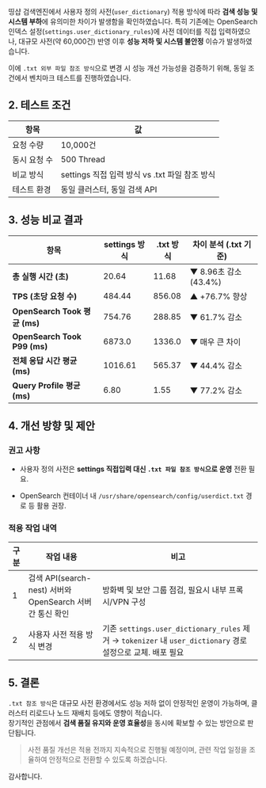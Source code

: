 띵샵 검색엔진에서 사용자 정의 사전(`user_dictionary`) 적용 방식에 따라 **검색 성능 및 시스템 부하**에 유의미한 차이가 발생함을 확인하였습니다. 특히 기존에는 OpenSearch 인덱스 설정(`settings.user_dictionary_rules`)에 사전 데이터를 직접 입력하였으나, 대규모 사전(약 60,000건) 반영 이후 **성능 저하 및 시스템 불안정** 이슈가 발생하였습니다.

이에 `.txt 외부 파일 참조 방식`으로 변경 시 성능 개선 가능성을 검증하기 위해, 동일 조건에서 벤치마크 테스트를 진행하였습니다.

## 2. 테스트 조건

|항목|값|
|---|---|
|요청 수량|10,000건|
|동시 요청 수|500 Thread|
|비교 방식|settings 직접 입력 방식 vs .txt 파일 참조 방식|
|테스트 환경|동일 클러스터, 동일 검색 API|

## 3. 성능 비교 결과

| 항목                           | settings 방식 | .txt 방식 | 차이 분석 (.txt 기준)    |
| ---------------------------- | ----------- | ------- | ------------------ |
| **총 실행 시간 (초)**              | 20.64       | 11.68   | ▼ 8.96초 감소 (43.4%) |
| **TPS (초당 요청 수)**            | 484.44      | 856.08  | ▲ +76.7% 향상        |
| **OpenSearch Took 평균 (ms)**  | 754.76      | 288.85  | ▼ 61.7% 감소         |
| **OpenSearch Took P99 (ms)** | 6873.0      | 1336.0  | ▼ 매우 큰 차이          |
| **전체 응답 시간 평균 (ms)**         | 1016.61     | 565.37  | ▼ 44.4% 감소         |
| **Query Profile 평균 (ms)**    | 6.80        | 1.55    | ▼ 77.2% 감소         |

## 4. 개선 방향 및 제안

### 권고 사항

- 사용자 정의 사전은 **settings 직접입력 대신 `.txt 파일 참조 방식`으로 운영** 전환 필요.
    
- OpenSearch 컨테이너 내 `/usr/share/opensearch/config/userdict.txt` 경로 등 활용 권장.
    

### 적용 작업 내역

|구분|작업 내용|비고|
|---|---|---|
|1|검색 API(search-nest) 서버와 OpenSearch 서버 간 통신 확인|방화벽 및 보안 그룹 점검, 필요시 내부 프록시/VPN 구성|
|2|사용자 사전 적용 방식 변경|기존 `settings.user_dictionary_rules` 제거 → `tokenizer` 내 `user_dictionary` 경로 설정으로 교체. 배포 필요|

## 5. 결론

`.txt 참조 방식`은 대규모 사전 환경에서도 성능 저하 없이 안정적인 운영이 가능하며, 클러스터 리로드나 노드 재배치 등에도 영향이 적습니다.  
장기적인 관점에서 **검색 품질 유지와 운영 효율성**을 동시에 확보할 수 있는 방안으로 판단됩니다.

> 사전 품질 개선은 적용 전까지 지속적으로 진행될 예정이며, 관련 작업 일정을 조율하여 안정적으로 전환할 수 있도록 하겠습니다.

감사합니다.